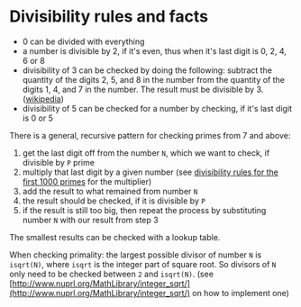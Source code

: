 # Divisibility rules and facts

* 0 can be divided with everything
* a number is divisible by 2, if it's even, thus when it's last digit is 0, 2, 4, 6 or 8
* divisibility of 3 can be checked by doing the following: subtract the quantity of the digits 2, 5, and 8 in the number from the quantity of the digits 1, 4, and 7 in the number. The result must be divisible by 3. ([wikipedia](https://en.wikipedia.org/wiki/Divisibility_rule#Divisibility_rules_for_numbers_1%E2%80%9330))
* divisibility of 5 can be checked for a number by checking, if it's last digit is 0 or 5

There is a general, recursive pattern for checking primes from 7 and above:

1. get the last digit off from the number `N`, which we want to check, if divisible by `P` prime
2. multiply that last digit by a given number (see [divisibility rules for the first 1000 primes](./divisibility-rules-for-the-first-1000-primes.pdf) for the multiplier)
3. add the result to what remained from number `N`
4. the result should be checked, if it is divisible by `P`
5. if the result is still too big, then repeat the process by substituting number `N` with our result from step 3

The smallest results can be checked with a lookup table.

When checking primality: the largest possible divisor of number `N` is `isqrt(N)`, where `isqrt` is the integer part of square root. So divisors of `N` only need to be checked between `2` and `isqrt(N)`.
(see [http://www.nuprl.org/MathLibrary/integer_sqrt/](http://www.nuprl.org/MathLibrary/integer_sqrt/) on how to implement one)
